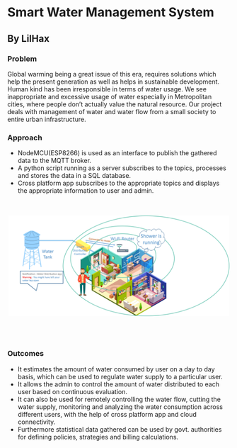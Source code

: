 # Smart Water Management System
## By LilHax
### Problem
Global warming being a great issue of this era, requires solutions which help the present generation as well as helps in sustainable development. Human kind has been irresponsible in terms of water usage. We see inappropriate and excessive usage of water especially in Metropolitan cities, where people don’t actually value the natural resource. Our project deals with management of water and water flow from a small society to entire urban infrastructure. 
### Approach
* NodeMCU(ESP8266) is used as an interface to publish the gathered data to the MQTT broker.
* A python script running as a server subscribes to the topics, processes and stores the data in a SQL database.
* Cross platform app subscribes to the appropriate topics and displays the appropriate information to user and admin. 
<p align="center"><br><br><img src="Picture1.png" width="500" alt="accessibility text"></p><br><br>

### Outcomes

* It estimates the amount of water consumed by user on a day to day basis, which can be used to regulate water supply to a particular user. 
* It allows the admin to control the amount of water distributed to each user based on continuous evaluation. 
* It can also be used for remotely controlling the water flow, cutting the water supply, monitoring and analyzing the water consumption across different users, with the help of cross platform app and cloud connectivity. 
* Furthermore statistical data gathered can be used by govt. authorities for defining policies, strategies and billing calculations.
 

